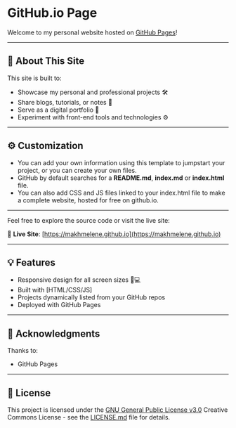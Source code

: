 # GitHub.io Page

Welcome to my personal website hosted on [GitHub Pages](https://pages.github.com/)!

---

## 🧭 About This Site

This site is built to:
- Showcase my personal and professional projects 🛠️
- Share blogs, tutorials, or notes 📝
- Serve as a digital portfolio 💼
- Experiment with front-end tools and technologies ⚙️

---

## ⚙️ Customization
- You can add your own information using this template to jumpstart your project, or you can create your own files.
- GitHub by default searches for a **README.md**, **index.md** or **index.html** file.
- You can also add CSS and JS files linked to your index.html file to make a complete website, hosted for free on github.io.

---

Feel free to explore the source code or visit the live site:

🔗 **Live Site**: [https://makhmelene.github.io](https://makhmelene.github.io)

---

## 💡 Features

- Responsive design for all screen sizes 📱💻
- Built with [HTML/CSS/JS]
- Projects dynamically listed from your GitHub repos
- Deployed with GitHub Pages

---

## 🙌 Acknowledgments
Thanks to:
- GitHub Pages

---

## 📝 License
This project is licensed under the [GNU General Public License v3.0](LICENSE.md)
Creative Commons License - see the [LICENSE.md](LICENSE.md) file for
details.
